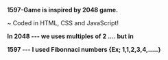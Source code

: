 **1597-Game is inspired by 2048 game.**

~ Coded in HTML, CSS and JavaScript!

**In 2048 --- we uses multiples of 2 .... but in**

**1597 --- I used Fibonnaci numbers {Ex; 1,1,2,3,4,.....}**
